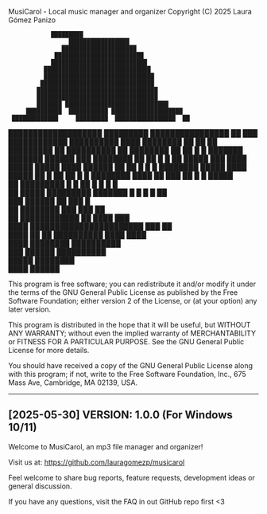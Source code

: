 MusiCarol - Local music manager and organizer
Copyright (C) 2025 Laura Gómez Panizo


         		█████████                       
                     █████████████████                   
                   █████████████████████                 
                 █████████████████████████               
                ███████████████████████████              
              ██████████████████████████████             
              ███████████████████████████████            
             ████████████████████████████████            
            ██████████████████████████████████           
            ██████████████████████████████████           
            ███████ █████████████████████████████        
         ██████████  ███████████ ████████████████████    
     █████████████     █████████  █████████████████  ██  
   ███████████████████ █████████   ████████████████   ██ 
 ███  ████████████    ██████████  ████     ████████    ██
██ ██ █████████ ██      ██████████    ██    ████████   ██
██ █ █  ███████ ███████   ██████       ███  ████████   ██
██ █ █ ██ █████ ███ ████   █████ █████  ████  ██████   ██
██ █ █ █  ████████  █████   ████  █████   ██  █  ██   ██ 
 █     █  ████████   ████   ██     ███  ██  █ █  █████  
  ██      █████████         █ █        ██ █ █ █  █       
    ██       █████  █████████  ███████ █  █ █ █ ██       
     ███      ██████                  ██  ███   █        
        ██    ████████      ███     ███       ██         
         ██   ████████████   ██  ████       ███          
      ████    ███████████████████████     ███   ██       
      ████    ██       ██  ██████████   ████  ████       
      ████                   ████████   ██████████       
       ███                     ██████   ██████████       
                                █████   ████████         
                                 ████   ██████                    


This program is free software; you can redistribute it and/or modify it under 
the terms of the GNU General Public License as published by the Free Software 
Foundation; either version 2 of the License, or (at your option) any later 
version.

This program is distributed in the hope that it will be useful, but WITHOUT 
ANY WARRANTY; without even the implied warranty of MERCHANTABILITY or FITNESS 
FOR A PARTICULAR PURPOSE.  See the GNU General Public License for more 
details.

You should have received a copy of the GNU General Public License along with 
this program; if not, write to the Free Software Foundation, Inc., 675 Mass 
Ave, Cambridge, MA 02139, USA.

------------
[2025-05-30] VERSION: 1.0.0 (For Windows 10/11)
------------

Welcome to MusiCarol, an mp3 file manager and organizer!

Visit us at: https://github.com/lauragomezp/musicarol

Feel welcome to share bug reports, feature requests, development ideas or general discussion.

If you have any questions, visit the FAQ in out GitHub repo first <3